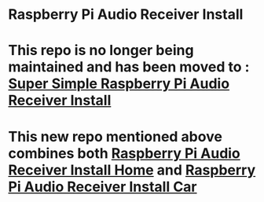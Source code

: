 # Raspberry Pi Audio Receiver Install

# This repo is no longer being maintained and has been moved to : [Super Simple Raspberry Pi Audio Receiver Install](https://github.com/BaReinhard/Raspberry-Pi-Audio-Receiver-Install)
# This new repo mentioned above combines both [Raspberry Pi Audio Receiver Install Home](https://github.com/BaReinhard/Raspberry-Pi-Audio-Receiver-Install) and [Raspberry Pi Audio Receiver Install Car](https://github.com/BaReinhard/Raspberry-Pi-Audio-Receiver-Install-Car-Install)
